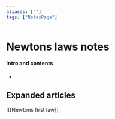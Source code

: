 ```yaml
---
aliases: [""]
tags: ["NotesPage"]
---
```


# Newtons laws notes

#### Intro and contents
- 


## Expanded articles

![[Newtons first law]]